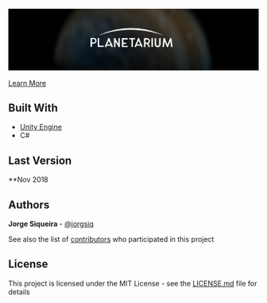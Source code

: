 ![](header.png)

[Learn More](https://jorgesiqueira.com/post/planetarium)

## Built With

* [Unity Engine](https://unity.com/) 
* C#

## Last Version

**Nov 2018

## Authors

**Jorge Siqueira** - [@jorgsiq](https://github.com/jorgsiq)

See also the list of [contributors](https://github.com/jorgsiq/planetarium/graphs/contributors) who participated in this project

## License

This project is licensed under the MIT License - see the [LICENSE.md](LICENSE.md) file for details

